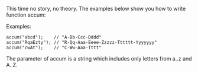 This time no story, no theory. The examples below show you how to write function accum:

Examples:

    accum("abcd");    // "A-Bb-Ccc-Dddd"
    accum("RqaEzty"); // "R-Qq-Aaa-Eeee-Zzzzz-Tttttt-Yyyyyyy"
    accum("cwAt");    // "C-Ww-Aaa-Tttt"
The parameter of accum is a string which includes only letters from a..z and A..Z.